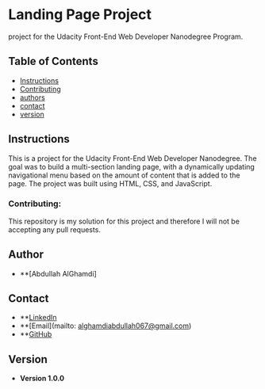 # Landing Page Project
 project for the Udacity Front-End Web Developer Nanodegree Program.

## Table of Contents

* [Instructions](#instructions)
* [Contributing](#contributing)
* [authors](#authors)
* [contact](#contact)
* [version](#version)


## Instructions
This is a project for the Udacity Front-End Web Developer Nanodegree. The goal was to build a multi-section landing page, with a dynamically updating navigational menu based on the amount of content that is added to the page. The project was built using HTML, CSS, and JavaScript.


### Contributing: 

 This repository is my solution for this project and therefore I will not be accepting any pull requests.

## Author

* **[Abdullah AlGhamdi]

## Contact

* **[LinkedIn]( https://www.linkedin.com/in/abdullah-alghamdi067/)
* **[Email](mailto: alghamdiabdullah067@gmail.com)
* **[GitHub](https://github.com/xlizro )

## Version

* **Version 1.0.0**
